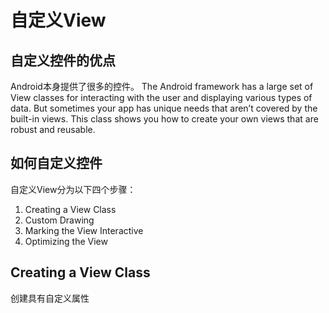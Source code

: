 # 自定义View
## 自定义控件的优点
Android本身提供了很多的控件。
The Android framework has a large set of View classes for interacting with 
the user and displaying various types of data. But sometimes your app has 
unique needs that aren’t covered by the built-in views. This class shows 
you how to create your own views that are robust and reusable.

## 如何自定义控件
自定义View分为以下四个步骤：
1. Creating a View Class
2. Custom Drawing
3. Marking the View Interactive
4. Optimizing the View

## Creating a View Class
创建具有自定义属性